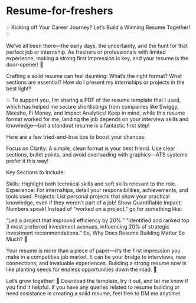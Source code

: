 # Resume-for-freshers
💡 Kicking off Your Career Journey? Let’s Build a Winning Resume Together! 💡

We’ve all been there—the early days, the uncertainty, and the hunt for that perfect job or internship. As freshers or professionals with limited experience, making a strong first impression is key, and your resume is the door-opener! 🚪

Crafting a solid resume can feel daunting: What’s the right format? What sections are essential? How do I present my internships or projects in the best light?

💥 To support you, I’m sharing a PDF of the resume template that I used, which has helped me secure shortlistings from companies like Swiggy, Meesho, Fi Money, and Impact Analytics! Keep in mind, while this resume format worked for me, landing the job depends on your interview skills and knowledge—but a standout resume is a fantastic first step!

Here are a few tried-and-true tips to boost your chances:

Focus on Clarity: A simple, clean format is your best friend. Use clear sections, bullet points, and avoid overloading with graphics—ATS systems prefer it this way!

Key Sections to Include:

Skills: Highlight both technical skills and soft skills relevant to the role.
Experience: For internships, detail your responsibilities, achievements, and tools used.
Projects: List personal projects that show your practical knowledge, even if they weren’t part of a job!
Show Quantifiable Impact: Numbers speak! Instead of “worked on a project,” go for something like:

“Led a project that improved efficiency by 20%.”
“Identified and ranked top 3 most preferred investment avenues, influencing 20% of strategic investment recommendations.”
So, Why Does Resume Building Matter So Much? 💼

Your resume is more than a piece of paper—it’s the first impression you make in a competitive job market. It can be your bridge to interviews, new connections, and invaluable experiences. Building a strong resume now is like planting seeds for endless opportunities down the road. 🌱

Let’s grow together! 🌟 Download the template, try it out, and let me know if you find it helpful. If you have any queries related to resume building or need assistance in creating a solid resume, feel free to DM me anytime!
